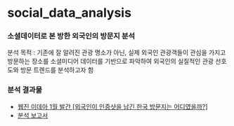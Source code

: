 # social_data_analysis
### 소셜데이터로 본 방한 외국인의 방문지 분석

분석 목적 : 기존에 잘 알려진 관광 명소가 아닌, 실제 외국인 관광객들이 관심을 가지고 방문하는 장소를 소셜미디어 데이터를 기반으로 파악하여 외국인의 실질적인 관광 선호도와 방문 트렌드를 분석하고자 함

### 분석 결과물
- [웹진 이데아 1월 발간 [외국인이 인증샷을 남긴
한국 방문지는 어디였을까?]](https://webzine.kcisa.kr/vol015/insight)
- [분석 보고서](https://github.com/seongju0705/social_data_analysis/blob/main/%EC%86%8C%EC%85%9C%EB%8D%B0%EC%9D%B4%ED%84%B0%EB%A1%9C%20%EB%B3%B8%20%EB%B0%A9%ED%95%9C%20%EC%99%B8%EA%B5%AD%EC%9D%B8%EC%9D%98%20%EB%B0%A9%EB%AC%B8%EC%A7%80%20%EB%B6%84%EC%84%9D.pdf)

